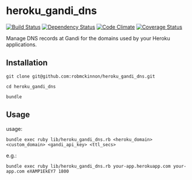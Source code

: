 # heroku_gandi_dns

[![Build Status](https://travis-ci.org/robmckinnon/heroku_gandi_dns.png?branch=master)](https://travis-ci.org/robmckinnon/heroku_gandi_dns)
[![Dependency Status](https://gemnasium.com/robmckinnon/heroku_gandi_dns.png)](https://gemnasium.com/robmckinnon/heroku_gandi_dns)
[![Code Climate](https://codeclimate.com/github/robmckinnon/heroku_gandi_dns.png)](https://codeclimate.com/github/robmckinnon/heroku_gandi_dns)
[![Coverage Status](https://coveralls.io/repos/robmckinnon/heroku_gandi_dns/badge.png?branch=master)](https://coveralls.io/r/robmckinnon/heroku_gandi_dns?branch=master)

Manage DNS records at Gandi for the domains used by your Heroku applications.

## Installation

    git clone git@github.com:robmckinnon/heroku_gandi_dns.git

    cd heroku_gandi_dns

    bundle


## Usage

usage:

    bundle exec ruby lib/heroku_gandi_dns.rb <heroku_domain> <custom_domain> <gandi_api_key> <ttl_secs>

e.g.:

    bundle exec ruby lib/heroku_gandi_dns.rb your-app.herokuapp.com your-app.com eXAMP1EkEY7 1800

